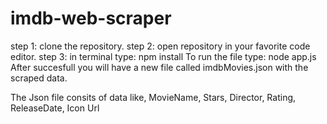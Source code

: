 # imdb-web-scraper

step 1: clone the repository.
step 2: open repository in your favorite code editor.
step 3: in terminal type: npm install 
To run the file type: node app.js
After succesfull you will have a new file called imdbMovies.json with the scraped data.


The Json file consits of data like,
MovieName,
Stars,
Director,
Rating,
ReleaseDate,
Icon Url
